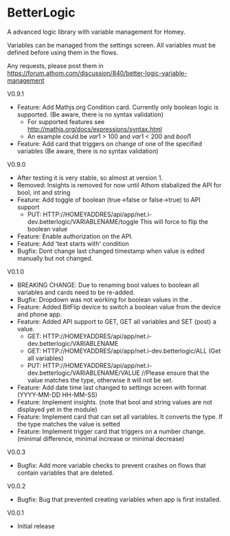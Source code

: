 # BetterLogic
A advanced logic library with variable management for Homey.

Variables can be managed from the settings screen. All variables must be defined before using them in the flows.

Any requests, please post them in https://forum.athom.com/discussion/840/better-logic-variable-management

V0.9.1
* Feature: Add Mathjs.org Condition card. Currently only boolean logic is supported. (Be aware, there is no syntax validation)
    * For supported features see http://mathjs.org/docs/expressions/syntax.html 
	* An example could be $var1$ > 100 and $var1$ < 200 and $bool1$
* Feature: Add card that triggers on change of one of the specified variables (Be aware, there is no syntax validation)

V0.9.0
* After testing it is very stable, so almost at version 1.
* Removed: Insights is removed for now until Athom stabalized the API for bool, int and string
* Feature: Add toggle of boolean (true->false or false->true) to API support
    * PUT: HTTP://HOMEYADDRES/api/app/net.i-dev.betterlogic/VARIABLENAME/toggle This will force to flip the boolean value
* Feature: Enable authorization on the API.	   
* Feature: Add 'text starts with' condition
* Bugfix: Dont change last changed timestamp when value is edited manually but not changed.

V0.1.0

* BREAKING CHANGE: Due to renaming bool values to boolean all variables and cards need to be re-added.
* Bugfix: Dropdown was not working for boolean values in the .
* Feature: Added BitFlip device to switch a boolean value from the device and phone app.
* Feature: Added API support to GET, GET all variables and SET (post) a value.
	* GET: HTTP://HOMEYADDRES/api/app/net.i-dev.betterlogic/VARIABLENAME
	* GET: HTTP://HOMEYADDRES/api/app/net.i-dev.betterlogic/ALL (Get all variables)
	* PUT: HTTP://HOMEYADDRES/api/app/net.i-dev.betterlogic/VARIABLENAME/VALUE  //Please ensure that the value matches the type, otherwise it will not be set.
* Feature: Add date time last changed to settings screen with format (YYYY-MM-DD HH-MM-SS)
* Feature: Implement insights. (note that bool and string values are not displayed yet in the module)
* Feature: Implement card that can set all variables. It converts the type. If the type matches the value is setted
* Feature: Implement trigger card that triggers on a number change. (minimal difference, minimal increase or minimal decrease)

V0.0.3
* Bugfix: Add more variable checks to prevent crashes on flows that contain variables that are deleted.

V0.0.2
* Bugfix: Bug that prevented creating variables when app is first installed. 

V0.0.1
* Initial release